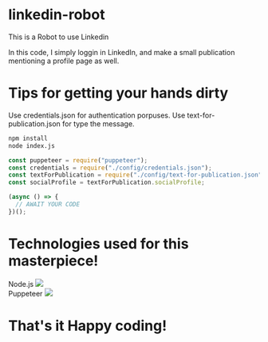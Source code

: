 # linkedin-robot

This is a Robot to use Linkedin

In this code, I simply loggin in LinkedIn, and make a small publication mentioning a profile page as well.

# Tips for getting your hands dirty

Use credentials.json for authentication porpuses.
Use text-for-publication.json for type the message.

```bash
npm install
node index.js
```

```javascript
const puppeteer = require("puppeteer");
const credentials = require("./config/credentials.json");
const textForPublication = require("./config/text-for-publication.json");
const socialProfile = textForPublication.socialProfile;

(async () => {
  // AWAIT YOUR CODE
})();
```

# Technologies used for this masterpiece!

Node.js <img src="https://img.icons8.com/fluency/48/000000/node-js.png"/> <br>
Puppeteer <img src="https://pptr.dev/img/favicon.ico"/> <br>

# That's it Happy coding!
